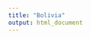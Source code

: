 ```yaml
---
title: "Bolivia"
output: html_document
---
```


<script src="{{< blogdown/postref >}}index_files/htmlwidgets/htmlwidgets.js"></script>
<script src="{{< blogdown/postref >}}index_files/jquery/jquery.min.js"></script>
<link href="{{< blogdown/postref >}}index_files/dygraphs/dygraph.css" rel="stylesheet" />
<script src="{{< blogdown/postref >}}index_files/dygraphs/dygraph-combined.js"></script>
<script src="{{< blogdown/postref >}}index_files/dygraphs/shapes.js"></script>
<script src="{{< blogdown/postref >}}index_files/moment/moment.js"></script>
<script src="{{< blogdown/postref >}}index_files/moment-timezone/moment-timezone-with-data.js"></script>
<script src="{{< blogdown/postref >}}index_files/moment-fquarter/moment-fquarter.min.js"></script>
<script src="{{< blogdown/postref >}}index_files/dygraphs-binding/dygraphs.js"></script>
<script src="{{< blogdown/postref >}}index_files/Dygraph.Plugins.Crosshair/crosshair.js"></script>
<script src="{{< blogdown/postref >}}index_files/Dygraph.Plugins.Unzoom/unzoom.js"></script>
<script src="{{< blogdown/postref >}}index_files/htmlwidgets/htmlwidgets.js"></script>
<script src="{{< blogdown/postref >}}index_files/jquery/jquery.min.js"></script>
<link href="{{< blogdown/postref >}}index_files/dygraphs/dygraph.css" rel="stylesheet" />
<script src="{{< blogdown/postref >}}index_files/dygraphs/dygraph-combined.js"></script>
<script src="{{< blogdown/postref >}}index_files/dygraphs/shapes.js"></script>
<script src="{{< blogdown/postref >}}index_files/moment/moment.js"></script>
<script src="{{< blogdown/postref >}}index_files/moment-timezone/moment-timezone-with-data.js"></script>
<script src="{{< blogdown/postref >}}index_files/moment-fquarter/moment-fquarter.min.js"></script>
<script src="{{< blogdown/postref >}}index_files/dygraphs-binding/dygraphs.js"></script>
<script src="{{< blogdown/postref >}}index_files/Dygraph.Plugins.Crosshair/crosshair.js"></script>
<script src="{{< blogdown/postref >}}index_files/Dygraph.Plugins.Unzoom/unzoom.js"></script>
<script src="{{< blogdown/postref >}}index_files/htmlwidgets/htmlwidgets.js"></script>
<script src="{{< blogdown/postref >}}index_files/jquery/jquery.min.js"></script>
<link href="{{< blogdown/postref >}}index_files/dygraphs/dygraph.css" rel="stylesheet" />
<script src="{{< blogdown/postref >}}index_files/dygraphs/dygraph-combined.js"></script>
<script src="{{< blogdown/postref >}}index_files/dygraphs/shapes.js"></script>
<script src="{{< blogdown/postref >}}index_files/moment/moment.js"></script>
<script src="{{< blogdown/postref >}}index_files/moment-timezone/moment-timezone-with-data.js"></script>
<script src="{{< blogdown/postref >}}index_files/moment-fquarter/moment-fquarter.min.js"></script>
<script src="{{< blogdown/postref >}}index_files/dygraphs-binding/dygraphs.js"></script>
<script src="{{< blogdown/postref >}}index_files/Dygraph.Plugins.Crosshair/crosshair.js"></script>
<script src="{{< blogdown/postref >}}index_files/Dygraph.Plugins.Unzoom/unzoom.js"></script>

<div class="row">

<div class="dygraphs html-widget html-fill-item-overflow-hidden html-fill-item" id="htmlwidget-1" style="width:99%;height:432px;"></div>
<script type="application/json" data-for="htmlwidget-1">{"x":{"attrs":{"axes":{"x":{"pixelsPerLabel":60,"drawAxis":true,"drawGrid":false},"y":{"drawAxis":true,"axisLabelFormatter":"function(d){return Math.round(d*100)/1e2 + '%'}","valueFormatter":"function(d){return Math.round(d*100)/1e2 + '%'}","gridLineColor":"#4a4a4a"}},"series":{"Producto Interno Bruto":{"axis":"y"}},"title":"Crecimiento Real Producto Interno Bruto<br><small>En Porcentaje (%)<\/small>","labels":["year","Producto Interno Bruto"],"retainDateWindow":false,"legend":"onmouseover","labelsDivWidth":250,"labelsShowZeroValues":true,"labelsSeparateLines":false,"stackedGraph":true,"fillGraph":false,"fillAlpha":0.15,"stepPlot":false,"drawPoints":false,"pointSize":1,"drawGapEdgePoints":false,"connectSeparatedPoints":false,"strokeWidth":1,"strokeBorderColor":"white","colorValue":0.5,"colorSaturation":1,"includeZero":false,"drawAxesAtZero":false,"logscale":false,"axisTickSize":3,"axisLineColor":"black","axisLineWidth":0.3,"axisLabelColor":"black","axisLabelFontSize":14,"axisLabelWidth":60,"drawGrid":true,"gridLineWidth":0.3,"rightGap":5,"digitsAfterDecimal":2,"labelsKMB":false,"labelsKMG2":false,"labelsUTC":false,"maxNumberWidth":6,"animatedZooms":false,"mobileDisableYTouch":true,"disableZoom":false,"showRangeSelector":true,"rangeSelectorHeight":30,"rangeSelectorPlotFillColor":" #A7B1C4","rangeSelectorPlotStrokeColor":"#808FAB","interactionModel":"Dygraph.Interaction.defaultModel","highlightCircleSize":1,"highlightSeriesBackgroundAlpha":1,"highlightSeriesOpts":[],"hideOverlayOnMouseOut":true},"scale":"yearly","annotations":[],"shadings":[],"events":[],"format":"date","data":[["1989-12-31T00:00:00.000Z","1990-12-31T00:00:00.000Z","1991-12-31T00:00:00.000Z","1992-12-31T00:00:00.000Z","1993-12-31T00:00:00.000Z","1994-12-31T00:00:00.000Z","1995-12-31T00:00:00.000Z","1996-12-31T00:00:00.000Z","1997-12-31T00:00:00.000Z","1998-12-31T00:00:00.000Z","1999-12-31T00:00:00.000Z","2000-12-31T00:00:00.000Z","2001-12-31T00:00:00.000Z","2002-12-31T00:00:00.000Z","2003-12-31T00:00:00.000Z","2004-12-31T00:00:00.000Z","2005-12-31T00:00:00.000Z","2006-12-31T00:00:00.000Z","2007-12-31T00:00:00.000Z","2008-12-31T00:00:00.000Z","2009-12-31T00:00:00.000Z","2010-12-31T00:00:00.000Z","2011-12-31T00:00:00.000Z","2012-12-31T00:00:00.000Z","2013-12-31T00:00:00.000Z","2014-12-31T00:00:00.000Z","2015-12-31T00:00:00.000Z","2016-12-31T00:00:00.000Z","2017-12-31T00:00:00.000Z","2018-12-31T00:00:00.000Z","2019-12-31T00:00:00.000Z","2020-12-31T00:00:00.000Z","2021-12-31T00:00:00.000Z","2022-12-31T00:00:00.000Z"],[3.79012673018546,4.63578742785156,5.26652650784463,1.64649835112229,4.26929628057804,4.66726520846727,4.67827609842815,4.36134207264907,4.95420882852549,5.02935466664398,0.426885374917307,2.50781003055309,1.68380044890539,2.48556655701579,2.71133873199174,4.17329541194607,4.42143313990608,4.79700875343545,4.56438445803449,6.1484978098012,3.35699942996437,4.12672274748644,5.20409230834891,5.12227576703268,6.79601124133491,5.46056967606503,4.85718723239255,4.2639208375443,4.19520630106771,4.22362351118875,2.21670577750368,-8.73788443399135,6.10580422520928,3.47762474212663]],"fixedtz":false,"tzone":"UTC","plugins":{"Crosshair":{"direction":"vertical"},"Unzoom":"{}"}},"evals":["attrs.axes.y.axisLabelFormatter","attrs.axes.y.valueFormatter","attrs.interactionModel","plugins.Unzoom"],"jsHooks":[]}</script>

</div>

<div class="row">

<div class="col-lg-6">

<div class="dygraphs html-widget html-fill-item-overflow-hidden html-fill-item" id="htmlwidget-2" style="width:99%;height:432px;"></div>
<script type="application/json" data-for="htmlwidget-2">{"x":{"attrs":{"axes":{"x":{"pixelsPerLabel":60,"drawAxis":true,"drawGrid":false},"y":{"drawAxis":true,"valueRange":[-50000,305000],"axisLabelFormatter":"function(d){return d.toString().replace(/\\B(?=(\\d{3})+(?!\\d))/g, \",\");}","valueFormatter":"function(d){return Math.round(d).toString().replace(/\\B(?=(\\d{3})+(?!\\d))/g, \",\");}","gridLineColor":"#4a4a4a"}},"series":{"Impuestos Indirectos":{"axis":"y"},"Agricultura, Silvicultura, Caza y Pesca":{"axis":"y"},"Extracción Minas y Canteras":{"axis":"y"},"Industrias Manufactureras":{"axis":"y"},"Electricidad Gas y Agua":{"axis":"y"},"Construcción":{"axis":"y"},"Comercio":{"axis":"y"},"Transporte, Almacenamiento y Comunicaciones":{"axis":"y"},"Establecimientos Financieros, Seguros, Bienes":{"axis":"y"},"Servicios Comunales, Sociales y Personales":{"axis":"y"},"Restaurantes y Hoteles":{"axis":"y"},"Servicios de la Administración Pública":{"axis":"y"},"Servicio Doméstico":{"axis":"y"}},"title":"Producto Interno Bruto según Actividad Económica<br><small>(En Millones de Bs)<\/small>","labels":["year","Impuestos Indirectos","Agricultura, Silvicultura, Caza y Pesca","Extracción Minas y Canteras","Industrias Manufactureras","Electricidad Gas y Agua","Construcción","Comercio","Transporte, Almacenamiento y Comunicaciones","Establecimientos Financieros, Seguros, Bienes","Servicios Comunales, Sociales y Personales","Restaurantes y Hoteles","Servicios de la Administración Pública","Servicio Doméstico"],"retainDateWindow":false,"legend":"onmouseover","labelsDivWidth":250,"labelsShowZeroValues":true,"labelsDiv":"labels2","labelsSeparateLines":true,"stackedGraph":true,"fillGraph":false,"fillAlpha":0.15,"stepPlot":false,"drawPoints":false,"pointSize":1,"drawGapEdgePoints":false,"connectSeparatedPoints":false,"strokeWidth":1,"strokeBorderColor":"white","colorValue":0.5,"colorSaturation":1,"includeZero":false,"drawAxesAtZero":false,"logscale":false,"axisTickSize":3,"axisLineColor":"#98918B","axisLineWidth":0.3,"axisLabelColor":"black","axisLabelFontSize":14,"axisLabelWidth":60,"drawGrid":true,"gridLineWidth":0.3,"rightGap":5,"digitsAfterDecimal":2,"labelsKMB":false,"labelsKMG2":false,"labelsUTC":false,"maxNumberWidth":6,"animatedZooms":false,"mobileDisableYTouch":true,"disableZoom":false,"showRangeSelector":true,"rangeSelectorHeight":30,"rangeSelectorPlotFillColor":" #A7B1C4","rangeSelectorPlotStrokeColor":"#808FAB","interactionModel":"Dygraph.Interaction.defaultModel","highlightCircleSize":1,"highlightSeriesBackgroundAlpha":1,"highlightSeriesOpts":[],"hideOverlayOnMouseOut":true},"scale":"yearly","annotations":[],"shadings":[],"events":[],"format":"date","data":[["1980-12-31T00:00:00.000Z","1981-12-31T00:00:00.000Z","1982-12-31T00:00:00.000Z","1983-12-31T00:00:00.000Z","1984-12-31T00:00:00.000Z","1985-12-31T00:00:00.000Z","1986-12-31T00:00:00.000Z","1987-12-31T00:00:00.000Z","1988-12-31T00:00:00.000Z","1989-12-31T00:00:00.000Z","1990-12-31T00:00:00.000Z","1991-12-31T00:00:00.000Z","1992-12-31T00:00:00.000Z","1993-12-31T00:00:00.000Z","1994-12-31T00:00:00.000Z","1995-12-31T00:00:00.000Z","1996-12-31T00:00:00.000Z","1997-12-31T00:00:00.000Z","1998-12-31T00:00:00.000Z","1999-12-31T00:00:00.000Z","2000-12-31T00:00:00.000Z","2001-12-31T00:00:00.000Z","2002-12-31T00:00:00.000Z","2003-12-31T00:00:00.000Z","2004-12-31T00:00:00.000Z","2005-12-31T00:00:00.000Z","2006-12-31T00:00:00.000Z","2007-12-31T00:00:00.000Z","2008-12-31T00:00:00.000Z","2009-12-31T00:00:00.000Z","2010-12-31T00:00:00.000Z","2011-12-31T00:00:00.000Z","2012-12-31T00:00:00.000Z","2013-12-31T00:00:00.000Z","2014-12-31T00:00:00.000Z","2015-12-31T00:00:00.000Z","2016-12-31T00:00:00.000Z","2017-12-31T00:00:00.000Z","2018-12-31T00:00:00.000Z","2019-12-31T00:00:00.000Z","2020-12-31T00:00:00.000Z","2021-12-31T00:00:00.000Z","2022-12-31T00:00:00.000Z"],[0.012095270468233,0.0149311388674253,0.0313142342504552,0.074639946574268,1.02710664419579,178.127723916681,579.358321610587,716.3032313215,899.21751554108,1069.69396869575,1279.71765933166,1731.64067561174,2228.82202529092,2518.11893081491,3020.65858631455,3864.92591596823,5025.72891772526,5609.61915764372,6525.62758151999,5890.96603102571,7065.0290213846,6928.09328112591,7394.66812059888,7993.06666905715,9293.97853257157,13849.5532613187,19429.553774613,22927.690390487,27123.6991588876,23562.5567009024,26423.0820879173,36459.857628856,44974.2181373003,52894.2080000918,56997.4883746044,51640.6139749,42730.8803433766,45930.3595718065,48713.2262384083,46207.8721065023,37500.6497986368,40320.7138678251,48135.4677386939],[0.0188572543460752,0.0249616722322041,0.0576568495565824,0.244403849301236,4.16845879731668,449.93974036021,1288.57591391102,1455.96252333318,1700.28662914982,1937.48858978323,2371.07720503908,2973.53374522775,3170.9424100972,3582.74057302641,4212.96319392,4789.90587317565,5324.45298080337,6212.53993471568,5911.52059594666,6384.54160088062,6732.95055044933,7130.25939078168,7343.26287708212,8312.05703516171,9275.85792795545,9083.2043477823,10034.959187818,10312.4095693941,12603.3305806321,13575.4626001236,14325.1414648383,16240.1352969486,18363.8414523449,21115.6472332267,22208.0524352542,23349.258664729,26201.7548875316,30037.7876053519,31964.2585273049,34537.0590800612,35438.0661803998,36081.6072173035,37779.7554576206],[0.0136935105795656,0.0150833318451786,0.0732271357295162,0.210471513974252,2.54915542699375,240.694883993978,719.755563154221,803.743096220079,940.853810881905,1265.04962791818,1581.91265359889,1494.94980399216,1602.14680473141,1268.2157725941,1353.57688663405,1944.87848678203,2217.39099077324,2626.34278981218,2591.51474573233,2613.48066584726,3404.92134117494,3402.14540956453,3632.67832508267,4678.04030003208,6582.36145334484,7584.91731080711,10656.7829400317,12656.746945483,17181.4673589515,15779.2988604211,19332.4008387668,25756.8006713644,27364.0839304763,29896.0299616483,30182.6417756284,22810.3899226741,20989.9890604433,27926.2500242683,30425.9580358314,27324.8642780254,19321.9886663616,29353.4143642608,33208.4071443854],[0.014326480134138,0.0212687097659254,0.0268952792590893,0.150676421784182,2.19258475086101,379.397348297482,1435.49135496205,1526.4361870146,1926.41692790864,2156.11533170199,2619.62320517456,3392.23480486162,3773.51112718977,4126.85807476198,4603.63243989552,5392.73978364469,6165.59137423841,6046.78329874358,6551.40986399625,6546.41316052337,6875.90659551624,7178.19635055892,7388.78062460231,7914.14178527741,8708.4545302072,8955.51675137661,10396.4958210976,11758.4117890147,13479.6514551563,14140.66212857,15538.6074817769,17185.7899394783,19116.2878163456,21032.6668958356,22203.7441250118,23239.1121398537,25761.6442501955,27197.5701898666,28794.0560964835,29641.9399093135,27735.6161172743,29950.033347088,31022.8078746122],[0.00112263685735759,0.00195787977622257,0.00304500727325962,0.0106324544760561,0.139990699630594,23.4922296590718,84.7335290575798,96.4947986142895,120.318239121318,171.250047164086,248.41679637411,379.391656378341,580.113617602435,786.218317838042,952.358336096268,1101.5625856138,1121.54193848097,1140.58909728567,1307.5816165791,1374.13593650892,1510.14954864278,1600.25304098909,1651.69017457111,1826.84838427958,1923.14160866496,1997.71648037085,2127.34412152754,2255.82793443819,2436.57611708261,2631.41469204092,3010.72989414754,3299.82673926755,3549.70141766054,3913.92485968071,4259.26380499107,4669.68488184027,5140.58552175176,5546.19908527637,5894.49888676064,6128.36251467536,5903.87350685892,6403.78418807731,6939.46616210198],[0.00301734481819385,0.00402499293412393,0.0104046599048437,0.0499697136912895,1.22248991251756,118.889071531934,229.811239534904,285.093108452601,378.778820202564,401.206276849737,474.02223526451,589.048815212303,683.846381633925,820.929759422738,865.461820655358,955.008270649027,988.802618661101,1194.88643573449,1785.75673690616,1574.30895016415,1574.90866355017,1493.27009425727,1765.86306970684,1426.33585266166,1473.44712756925,1695.40501866128,2189.70455543611,2470.09513136391,2792.57492997404,3027.75059693436,3679.39268244327,4240.62322864182,4870.05638530016,5574.89011372805,6341.50087586033,6750.22810834464,7506.49673256003,7676.9243756431,7952.74987528654,8145.71138738009,6499.47249916998,7897.95364278969,8265.87803282659],[0.00987564488168465,0.0148735677888532,0.0389029898819971,0.134180785939459,1.84352784460345,217.434257230056,713.534684158395,816.23388108781,929.951137903184,1119.05942675993,1370.94028979757,1690.99529524998,1832.82317195138,2010.34689828467,2348.02738026287,2713.54839117647,3060.26558043897,3293.4417498725,3598.09828993375,3547.85031993646,3735.60441478015,3869.07545816574,4049.75144448376,4235.43802114979,4859.83825233449,5091.87867612443,5884.23507381699,6990.28348696635,8468.491994696,8779.10620311134,10195.3193849205,11827.7013363791,12501.0345008322,13604.4668011924,14203.6028788577,14583.5883315529,16511.6092619997,18511.2525192193,19524.6629585466,19812.897648885,18013.52658012,20967.1370644249,22263.5295690352],[0.00712994777106792,0.00899928681194915,0.0299841768875756,0.0792322829647148,1.14343293919297,194.520579777863,544.846206785912,677.411985103203,862.682925834205,1074.51622800901,1439.0935740763,1894.53672321216,2315.32462140432,2711.41363709166,2991.93350683242,3250.50072842363,3900.70980774733,4522.52830649486,5596.05592261695,5695.47279258564,5885.19843999556,6206.77697428184,6755.19491950503,7636.23846436778,8255.09291499944,8676.27142334119,9334.73767020664,9657.78145041883,10146.9581162013,10723.5098018811,12375.5800015375,13953.9729196863,14936.5152790659,16658.2162418107,18425.2220772153,19984.3907528011,22586.0976225275,24082.2606230438,25656.4657100092,26322.3257343311,21096.388387289,25093.2376291608,27622.8293527955],[0,0,0,0,0,0,0,0,0,0,0,0,0,0,0,0,0,0,0,0,0,0,0,0,0,0,0,0,0,0,0,0,0,0,0,0,0,0,0,0,0,0,0],[0.00147651837396036,0.00171761345498826,0.00708338627114878,0.0318374999977891,0.390946378299468,32.8052041354588,198.90094266979,352.436369275714,448.764665815513,513.627404516584,592.802123665626,673.533917612385,786.186810345268,931.575531377131,1048.61088862267,1222.27673976829,1426.28740972456,1676.59713557276,1940.95642505144,2187.3796465524,2364.3115968553,2549.68555423623,2753.46394852599,2972.46509021912,3243.34155852966,3327.13240531565,3696.66379783861,4013.2348685972,4319.23344528174,4700.27440032182,5120.99416531725,5504.53257383984,6069.5658411995,6655.07967686364,7111.35295142926,7736.89415681144,8583.47709599647,9242.45139811626,9935.0885074857,10601.2464498551,9321.78502442186,9892.52580775838,10771.7553669076],[0.00189737900389493,0.00238512433531837,0.0090985156857537,0.0394085498065353,0.701280015837981,68.9575823486433,412.91362664001,360.308715234125,360.700230292222,429.52908200304,504.02086463876,628.736769150825,712.436110276118,788.190346513745,795.340343932314,929.338356512796,1159.65259612116,1258.99078303822,1518.88746122728,1561.40709554914,1630.87330359082,1693.89565652265,1819.960274688,1947.83311965635,2090.41335218162,2120.10042586079,2335.1370542853,2449.6672390219,2782.72342071119,3068.90760186261,3355.69883539707,3793.73836581096,4062.60236375254,4444.83436942962,4772.91745907044,5174.58469485466,5720.92753231793,6136.0284730103,6604.81645517738,7061.01107878212,5805.3009305333,5916.82041969161,6893.29757907363],[0.0124643281871436,0.0138860741606272,0.0285665763351968,0.0921394170591869,1.98401137507826,182.366598391819,570.244,833.327,1037.288,1306.998,1552.659,1949.246,2412.13,2804.95,3167.771,3585.607,4104.20644078,4668.685,5527.552,5778.83648065084,6089.034,6661.47048942514,7073.35198475017,7815.27360775087,8643.09632551341,9275.002,10063.377,11354.901,12600.8780961834,14507.7649556834,16423.1505334087,19332.9777339012,21364.7103322105,24804.8367283592,28776.3052051896,34354.9045779338,37354.0831785254,40099.2128752771,44799.2166149141,47545.8180248921,49392.8485184435,49528.4786057732,52283.7945950425],[0.000668,0.000908,0.002072,0.007947,0.10978,13.153,49.743,54.993,66.546,79.089,92.534,113.172,128.298,144.6951194751,160.077,185.35084518735,212.712,240.98118656256,275.61166066286,308.533145293891,327.812261150223,344.514889785098,357.323051743953,364.314406546313,383.094809643069,395.822996422488,412.053417361154,432.741381714408,495.550656167768,539.175142657221,579.557959269507,667.535779357942,757.814055656704,851.13058883062,997.635970771413,1110.04423901739,1258.8098432896,1412.76723314568,1505.28973988251,1670.02433747834,1209.67435091045,1440.24927891768,1576.05936633253]],"fixedtz":false,"tzone":"UTC","plugins":{"Crosshair":{"direction":"vertical"},"Unzoom":"{}"}},"evals":["attrs.axes.y.axisLabelFormatter","attrs.axes.y.valueFormatter","attrs.interactionModel","plugins.Unzoom"],"jsHooks":[]}</script>

<div id="labels2">

</div>

</div>

<div class="col-lg-6">

<div class="dygraphs html-widget html-fill-item-overflow-hidden html-fill-item" id="htmlwidget-3" style="width:99%;height:432px;"></div>
<script type="application/json" data-for="htmlwidget-3">{"x":{"attrs":{"axes":{"x":{"pixelsPerLabel":60,"drawAxis":true,"drawGrid":false},"y":{"drawAxis":true,"valueRange":[-50000,305000],"axisLabelFormatter":"function(d){return d.toString().replace(/\\B(?=(\\d{3})+(?!\\d))/g, \",\");}","valueFormatter":"function(d){return Math.round(d).toString().replace(/\\B(?=(\\d{3})+(?!\\d))/g, \",\");}","gridLineColor":"#4a4a4a"}},"series":{"Gasto Administración Pública":{"axis":"y"},"Gasto Hogares e ISFLSH":{"axis":"y"},"Variación de Existencias":{"axis":"y"},"Formación Bruta de Capital Fijo":{"axis":"y"},"Exportaciones Netas de Bienes y Servicios":{"axis":"y"}},"title":"Producto Interno Bruto según Tipo de Gasto<br><small>(En Millones de Bs)<\/small>","labels":["year","Gasto Administración Pública","Gasto Hogares e ISFLSH","Variación de Existencias","Formación Bruta de Capital Fijo","Exportaciones Netas de Bienes y Servicios"],"retainDateWindow":false,"legend":"onmouseover","labelsDivWidth":250,"labelsShowZeroValues":true,"labelsDiv":"labels3","labelsSeparateLines":true,"stackedGraph":true,"fillGraph":false,"fillAlpha":0.15,"stepPlot":false,"drawPoints":false,"pointSize":1,"drawGapEdgePoints":false,"connectSeparatedPoints":false,"strokeWidth":1,"strokeBorderColor":"white","colorValue":0.5,"colorSaturation":1,"includeZero":false,"drawAxesAtZero":false,"logscale":false,"axisTickSize":3,"axisLineColor":"#98918B","axisLineWidth":0.3,"axisLabelColor":"black","axisLabelFontSize":14,"axisLabelWidth":60,"drawGrid":true,"gridLineWidth":0.3,"rightGap":5,"digitsAfterDecimal":2,"labelsKMB":false,"labelsKMG2":false,"labelsUTC":false,"maxNumberWidth":6,"animatedZooms":false,"mobileDisableYTouch":true,"disableZoom":false,"showRangeSelector":true,"rangeSelectorHeight":30,"rangeSelectorPlotFillColor":" #A7B1C4","rangeSelectorPlotStrokeColor":"#808FAB","interactionModel":"Dygraph.Interaction.defaultModel","highlightCircleSize":1,"highlightSeriesBackgroundAlpha":1,"highlightSeriesOpts":[],"hideOverlayOnMouseOut":true},"scale":"yearly","annotations":[],"shadings":[],"events":[],"format":"date","data":[["1980-12-31T00:00:00.000Z","1981-12-31T00:00:00.000Z","1982-12-31T00:00:00.000Z","1983-12-31T00:00:00.000Z","1984-12-31T00:00:00.000Z","1985-12-31T00:00:00.000Z","1986-12-31T00:00:00.000Z","1987-12-31T00:00:00.000Z","1988-12-31T00:00:00.000Z","1989-12-31T00:00:00.000Z","1990-12-31T00:00:00.000Z","1991-12-31T00:00:00.000Z","1992-12-31T00:00:00.000Z","1993-12-31T00:00:00.000Z","1994-12-31T00:00:00.000Z","1995-12-31T00:00:00.000Z","1996-12-31T00:00:00.000Z","1997-12-31T00:00:00.000Z","1998-12-31T00:00:00.000Z","1999-12-31T00:00:00.000Z","2000-12-31T00:00:00.000Z","2001-12-31T00:00:00.000Z","2002-12-31T00:00:00.000Z","2003-12-31T00:00:00.000Z","2004-12-31T00:00:00.000Z","2005-12-31T00:00:00.000Z","2006-12-31T00:00:00.000Z","2007-12-31T00:00:00.000Z","2008-12-31T00:00:00.000Z","2009-12-31T00:00:00.000Z","2010-12-31T00:00:00.000Z","2011-12-31T00:00:00.000Z","2012-12-31T00:00:00.000Z","2013-12-31T00:00:00.000Z","2014-12-31T00:00:00.000Z","2015-12-31T00:00:00.000Z","2016-12-31T00:00:00.000Z","2017-12-31T00:00:00.000Z","2018-12-31T00:00:00.000Z","2019-12-31T00:00:00.000Z","2020-12-31T00:00:00.000Z","2021-12-31T00:00:00.000Z","2022-12-31T00:00:00.000Z"],[0.0154,0.0192,0.0423,0.1134,2.575,249.897,718.931,994.015,1230.37,1515.736,1815.415,2310.153,2833.313,3270.271,3749.673,4375.144,5002.609,5789.967,6657.606,7126.099,7550.039,8458.061,9050.972,10227.32152,11320.1868092252,12304.214,13169.692,14481.703,16024.9633264,17904.5006835164,19069.871,22901.8912193482,25152.7830342124,29324.0829686259,33532.6044730489,39894.676953039,40945.394399581,44117.4896417915,48789.2298538627,51269.9614958914,49960.8959641406,53990.0659528533,59091.28156798],[0.0748538655682694,0.101623378257682,0.261341466850155,0.922640585900232,13.3849477980147,1745.45107515447,6192.59653464313,7123.21294494256,8536.78420213635,9790.81399025998,11869.8861519758,14891.2577543595,17488.9164756585,19413.422184667,21444.454304946,24440.1553867537,28200.5554,31113.3645297986,35144.0934988655,37001.621991116,39655.4561750808,40499.2528570466,41842.2071149605,43960.3012293181,47281.175713677,51080.2518168132,57594.5465330323,65127.8549487648,75100.2392945075,79733.2072783574,85894.3791377814,100909.769397386,111363.573420915,127509.169661915,143499.688792387,156018.420357721,161615.430607005,175349.962991477,186548.612626568,193415.547328834,175764.464863924,187635.750716002,206422.863414476],[-0.000313621890524507,-0.00017685651049419,0.00228314380457509,0.00889969838923769,0.869588554994024,118.324662675541,13.4949710579753,127.09333277311,138.263934179378,-51.2529056461237,-4.10053562817021,209.256751476635,85.5828503991436,-24.6076523096199,-132.732441700627,-93.3282106389741,22.842,276.106214536851,212.243519596736,-156.734215599083,132.936833797488,183.780714053803,365.615974744165,351.709937487016,-463.304571699953,972.637310800739,-395.752818044831,-981.614548419643,366.936735200358,598.895804378736,599.445927025173,1412.84657306539,-1291.14697825447,-89.7315281032593,117.985999152889,-2485.04652577499,907.356481493983,2467.25966801114,1197.79997973089,2542.57634785372,521.387949960912,573.256804006366,-5625.03908934846],[0.0188244902624178,0.0233645530530705,0.0537171585671525,0.15737905624865,2.9362649299541,342.23150062252,1018.30782263189,1079.76897328721,1372.42911,1522.1665,1939.4245556,2771.102,3591.71061,4075.9363774951,4104.40501604854,5007.24375496506,6072.0664,7899.40471565805,10840.8742405595,9196.54007362686,9288.69809331323,7491.25678753922,8870.58431324088,7839.53150705491,8137.28808859172,10006.0462308208,13116.8884397238,16625.2635333895,20818.125979867,20059.6678423108,22849.0773656489,31526.855916541,34366.8368244624,40379.9329953413,47839.840871531,48732.7199784532,48479.1443166391,55124.3266615152,56139.9013605318,53621.5572775649,39414.9860154239,46432.8651580675,51628.5192844339],[0.00249446697720034,0.000451121113202014,-0.00121709288219687,0.0537305303179061,-0.418862397501809,-89.7465683915018,-333.561497422966,-389.692170205969,-472.347105731974,-83.5580547296382,-177.489243915469,-1049.64122694715,-1985.51689210713,-2276.05263222322,-1529.45793206762,-1494.14199661534,-1761.426,-3434.97637375598,-6032.49159769726,-5011.35200103184,-4698.63797213997,-2842.02478795292,-3447.05087697724,-474.415590261482,3350.76707552541,2660.66801105154,8262.42114247152,7755.97551251154,8383.49881546693,3430.47357385479,9462.79461082618,9480.19981065628,17561.8313058852,14732.5775659066,3013.53903066863,-14129.4008688654,-17414.1437623003,-17874.3216003191,-14287.8966211033,-18262.9615995884,-12549.5141007501,-9411.21770134419,-7516.89278992251]],"fixedtz":false,"tzone":"UTC","plugins":{"Crosshair":{"direction":"vertical"},"Unzoom":"{}"}},"evals":["attrs.axes.y.axisLabelFormatter","attrs.axes.y.valueFormatter","attrs.interactionModel","plugins.Unzoom"],"jsHooks":[]}</script>

<div id="labels3">

</div>

</div>

</div>
